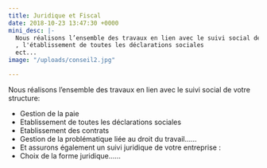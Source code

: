 ```yaml
---
title: Juridique et Fiscal
date: 2018-10-23 13:47:30 +0000
mini_desc: |-
  Nous réalisons l’ensemble des travaux en lien avec le suivi social de votre structure i.e. la gestion de la paie
  , l'établissement de toutes les déclarations sociales
  ect...
image: "/uploads/conseil2.jpg"

---
```

Nous réalisons l’ensemble des travaux en lien avec le suivi social de votre structure:

* Gestion de la paie
* Etablissement de toutes les déclarations sociales
* Etablissement des contrats
* Gestion de la problématique liée au droit du travail……
* Et assurons également un suivi juridique de votre entreprise :
* Choix de la forme juridique……